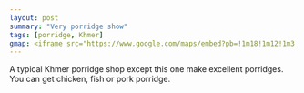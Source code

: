 ```yaml
---
layout: post
summary: "Very porridge show"
tags: [porridge, Khmer]
gmap: <iframe src="https://www.google.com/maps/embed?pb=!1m18!1m12!1m3!1d3909.1594184994083!2d104.91017931234111!3d11.540419544586568!2m3!1f0!2f0!3f0!3m2!1i1024!2i768!4f13.1!3m3!1m2!1s0x31095121d59fdea5%3A0xf556d6f398cc2e61!2z4Z6U4Z6U4Z6a4Z6Y4Z624Z6T4Z-LIOGekeGeveGem-GekeGfhuGeluGevOGehA!5e0!3m2!1sen!2skh!4v1720513277697!5m2!1sen!2skh" width="600" height="450" style="border:0;" allowfullscreen="" loading="lazy" referrerpolicy="no-referrer-when-downgrade"></iframe>
---
```


A typical Khmer porridge shop except this one make excellent porridges. You can get chicken, fish or pork porridge.
